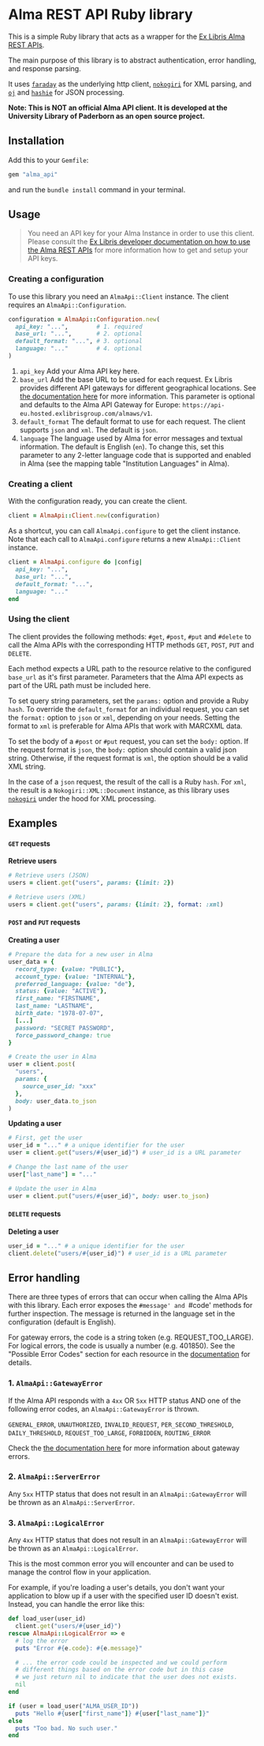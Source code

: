 # Alma REST API Ruby library

This is a simple Ruby library that acts as a wrapper for the
[Ex Libris Alma REST APIs](https://developers.exlibrisgroup.com/alma/apis/).

The main purpose of this library is to abstract authentication, error handling, and response parsing.

It uses [`faraday`](https://github.com/lostisland/faraday) as the underlying http client, [`nokogiri`](https://github.com/sparklemotion/nokogiri) for XML parsing, and [`oj`](https://github.com/ohler55/oj) and [`hashie`](https://github.com/hashie/hashie) for JSON processing.

__Note: This is NOT an official Alma API client. It is developed at the University Library of Paderborn as an open source project.__

## Installation

Add this to your `Gemfile`:

```ruby
gem "alma_api"
```
and run the `bundle install` command in your terminal.

## Usage

> You need an API key for your Alma Instance in order to use this client. Please consult the [Ex Libris developer documentation on how to use the Alma REST APIs](https://developers.exlibrisgroup.com/alma/apis/#using) for more information how to get and setup your API keys.

### Creating a configuration

To use this library you need an `AlmaApi::Client` instance. The client requires an `AlmaApi::Configuration`.

```ruby
configuration = AlmaApi::Configuration.new(
  api_key: "...",        # 1. required
  base_url: "...",       # 2. optional
  default_format: "...", # 3. optional
  language: "..."        # 4. optional
)
```

1. `api_key` Add your Alma API key here.
2. `base_url` Add the base URL to be used for each request. Ex Libris provides different API gateways for different geographical locations. See [the documentation here](https://developers.exlibrisgroup.com/alma/apis/#calling) for more information. This parameter is optional and defaults to the Alma API Gateway for Europe: `https://api-eu.hosted.exlibrisgroup.com/almaws/v1`.
3. `default_format` The default format to use for each request. The client supports `json` and `xml`. The default is `json`.
4. `language` The language used by Alma for error messages and textual information. The default is English (`en`). To change this, set this parameter to any 2-letter language code that is supported and enabled in Alma (see the mapping table "Institution Languages" in Alma).

### Creating a client

With the configuration ready, you can create the client.

```ruby
client = AlmaApi::Client.new(configuration)
```

As a shortcut, you can call `AlmaApi.configure` to get the client instance. Note that each call to `AlmaApi.configure` returns a new `AlmaApi::Client` instance.

```ruby
client = AlmaApi.configure do |config|
  api_key: "...",
  base_url: "...",
  default_format: "...",
  language: "..."
end
```
### Using the client

The client provides the following methods: `#get`, `#post`, `#put` and `#delete` to call the Alma APIs with the corresponding HTTP methods `GET`, `POST`, `PUT` and `DELETE`.

Each method expects a URL path to the resource relative to the configured `base_url` as it's first parameter. Parameters that the Alma API expects as part of the URL path must be included here.

To set query string parameters, set the `params:` option and provide a Ruby `hash`. To override the `default_format` for an individual request, you can set the `format:` option to `json` or `xml`, depending on your needs. Setting the format to `xml` is preferable for Alma APIs that work with MARCXML data.

To set the body of a `#post` or `#put` request, you can set the `body:` option. If the request format is `json`, the `body:` option should contain a valid json string. Otherwise, if the request format is `xml`, the option should be a valid XML string.

In the case of a `json` request, the result of the call is a Ruby `hash`. For `xml`, the result is a `Nokogiri::XML::Document` instance, as this library uses [`nokogiri`](https://github.com/sparklemotion/nokogiri) under the hood for XML processing.

## Examples

#### `GET` requests

__Retrieve users__
```ruby
# Retrieve users (JSON)
users = client.get("users", params: {limit: 2})

# Retrieve users (XML)
users = client.get("users", params: {limit: 2}, format: :xml)
```

#### `POST` and `PUT` requests

__Creating a user__
```ruby
# Prepare the data for a new user in Alma
user_data = {
  record_type: {value: "PUBLIC"},
  account_type: {value: "INTERNAL"},
  preferred_language: {value: "de"},
  status: {value: "ACTIVE"},
  first_name: "FIRSTNAME",
  last_name: "LASTNAME",
  birth_date: "1978-07-07",
  [...]
  password: "SECRET PASSWORD",
  force_password_change: true
}

# Create the user in Alma
user = client.post(
  "users",
  params: {
    source_user_id: "xxx"
  },
  body: user_data.to_json
)
```

__Updating a user__
```ruby
# First, get the user
user_id = "..." # a unique identifier for the user
user = client.get("users/#{user_id}") # user_id is a URL parameter

# Change the last name of the user
user["last_name"] = "..."

# Update the user in Alma
user = client.put("users/#{user_id}", body: user.to_json)

```

#### `DELETE` requests

__Deleting a user__
```ruby
user_id = "..." # a unique identifier for the user
client.delete("users/#{user_id}") # user_id is a URL parameter
```

## Error handling

There are three types of errors that can occur when calling the Alma APIs with this library. Each error exposes the `#message' and `#code' methods for further inspection. The message is returned in the language set in the configuration (default is English).

For gateway errors, the code is a string token (e.g. REQUEST_TOO_LARGE). For logical errors, the code is usually a number (e.g. 401850). See the "Possible Error Codes" section for each resource in the [documentation](https://developers.exlibrisgroup.com/alma/apis/) for details.

### 1. `AlmaApi::GatewayError`

If the Alma API responds with a `4xx` OR `5xx` HTTP status AND one of the following error codes, an `AlmaApi::GatewayError` is thrown.

`GENERAL_ERROR`, `UNAUTHORIZED`, `INVALID_REQUEST`, `PER_SECOND_THRESHOLD`, `DAILY_THRESHOLD`, `REQUEST_TOO_LARGE`, `FORBIDDEN`, `ROUTING_ERROR`

Check the [the documentation here](https://developers.exlibrisgroup.com/alma/apis/#error) for more information about gateway errors.

### 2. `AlmaApi::ServerError`

Any `5xx` HTTP status that does not result in an `AlmaApi::GatewayError` will be thrown as an `AlmaApi::ServerError`.

### 3. `AlmaApi::LogicalError`

Any `4xx` HTTP status that does not result in an `AlmaApi::GatewayError` will be thrown as an `AlmaApi::LogicalError`.

This is the most common error you will encounter and can be used to manage the control flow in your application.

For example, if you're loading a user's details, you don't want your application to blow up if a user with the specified user ID doesn't exist. Instead, you can handle the error like this:

```ruby
def load_user(user_id)
  client.get("users/#{user_id}")
rescue AlmaApi::LogicalError => e
  # log the error
  puts "Error #{e.code}: #{e.message}"

  # ... the error code could be inspected and we could perform
  # different things based on the error code but in this case
  # we just return nil to indicate that the user does not exists.
  nil
end

if (user = load_user("ALMA_USER_ID"))
  puts "Hello #{user["first_name"]} #{user["last_name"]}"
else
  puts "Too bad. No such user."
end

```
